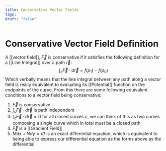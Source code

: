 ```yaml
---
title: Conservative Vector Fields
tags: 
draft: "false"
---
```

# Conservative Vector Field Definition
A [[vector field]], $\vec{F}$ is conservative if it satisfies the following definition for a [[Line Integral]] over a path $\vec{r}$:
$$\int_{c}\vec{F}\cdot d\vec{r}=f(p_{1})-f(p_{0})$$
Which verbally means that the line integral between any path along a vector field is really equivalent to evaluating its [[Potential]] function on the endpoints of the curve. From this there are some following equivalent conditions to a vector field being conservative:

1. $\vec{F}$ is conservative
2. $\int_{c} \vec{F} \cdot d\vec{r}$ is path independent
3. $\int_{c}\vec{F}\cdot d\vec{r}=0$ for all closed curves $c$, we can think of this as two curves composing a single curve which in total must be a closed path
4. $\vec{F}$ is a [[Gradient Field]] 
5. $Mdx+Ndy=df$ is an exact differential equation, which is equivalent to being able to express our differential equation as the forms above as the differential 